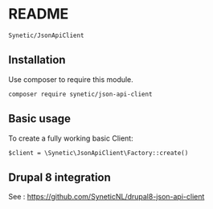 # README #

`Synetic/JsonApiClient`

## Installation ##

Use composer to require this module.

`composer require synetic/json-api-client`


## Basic usage ##

To create a fully working basic Client: 

`$client = \Synetic\JsonApiClient\Factory::create()`



## Drupal 8 integration ##

See : https://github.com/SyneticNL/drupal8-json-api-client
